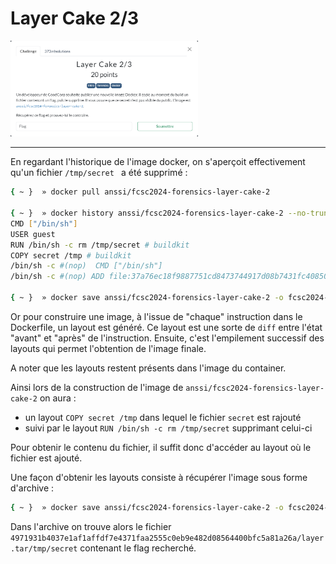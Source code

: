 # Layer Cake 2/3

<img alt="énoncé du challenge" src="enonce.png" width=300>

----

En regardant l'historique de l'image docker, on s'aperçoit effectivement qu'un fichier `/tmp/secret ` a été supprimé :

```sh
{ ~ }  » docker pull anssi/fcsc2024-forensics-layer-cake-2

{ ~ }  » docker history anssi/fcsc2024-forensics-layer-cake-2 --no-trunc --format '{{.CreatedBy}}'
CMD ["/bin/sh"]
USER guest
RUN /bin/sh -c rm /tmp/secret # buildkit
COPY secret /tmp # buildkit
/bin/sh -c #(nop)  CMD ["/bin/sh"]
/bin/sh -c #(nop) ADD file:37a76ec18f9887751cd8473744917d08b7431fc4085097bb6a09d81b41775473 in /

{ ~ }  » docker save anssi/fcsc2024-forensics-layer-cake-2 -o fcsc2024-forensics-layer-cake-2.tar
```

Or pour construire une image, à l'issue de "chaque" instruction dans le Dockerfile, un layout est généré. Ce layout est une sorte de `diff` entre l'état "avant" et "après" de l'instruction. Ensuite, c'est l'empilement successif des layouts qui permet l'obtention de l'image finale.

A noter que les layouts restent présents dans l'image du container.

Ainsi lors de la construction de l'image de `anssi/fcsc2024-forensics-layer-cake-2` on aura :
- un layout `COPY secret /tmp` dans lequel le fichier `secret` est rajouté
- suivi par le layout `RUN /bin/sh -c rm /tmp/secret` supprimant celui-ci

Pour obtenir le contenu du fichier, il suffit donc d'accéder au layout où le fichier est ajouté.

Une façon d'obtenir les layouts consiste à récupérer l'image sous forme d'archive :

```sh
{ ~ }  » docker save anssi/fcsc2024-forensics-layer-cake-2 -o fcsc2024-forensics-layer-cake-2.tar
```

Dans l'archive on trouve alors le fichier `4971931b4037e1af1affdf7e4371faa2555c0eb9e482d08564400bfc5a81a26a/layer.tar/tmp/secret` contenant le flag recherché.
